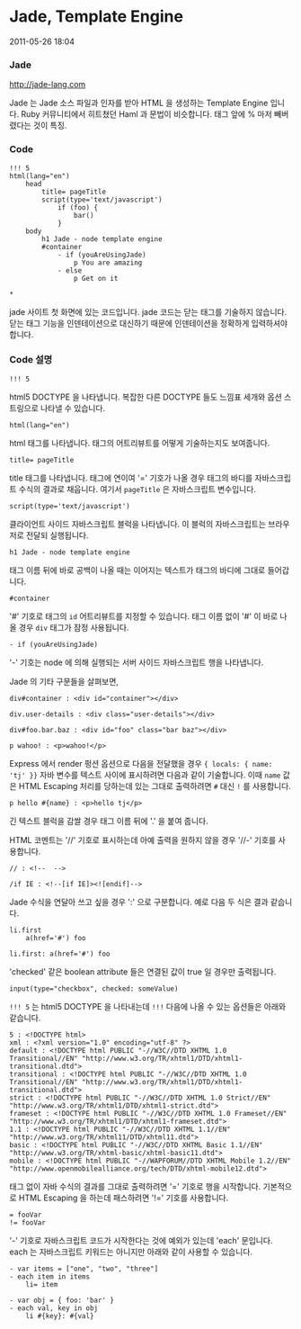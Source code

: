 # Jade, Template Engine

2011-05-26 18:04

### Jade

<http://jade-lang.com>

Jade 는 Jade 소스 파일과 인자를 받아 HTML 을 생성하는 Template Engine 입니다.
Ruby 커뮤니티에서 히트쳤던 Haml 과 문법이 비슷합니다.
태그 앞에 % 마저 빼버렸다는 것이 특징.

### Code

	!!! 5
	html(lang="en")
		head
			title= pageTitle
			script(type='text/javascript')
				if (foo) {
					bar()
				}
		body
			h1 Jade - node template engine
			#container
				- if (youAreUsingJade)
					p You are amazing
				- else
					p Get on it
	
	*

jade 사이트 첫 화면에 있는 코드입니다.
jade 코드는 닫는 태그를 기술하지 않습니다.
닫는 태그 기능을 인덴테이션으로 대신하기 때문에 인덴테이션을 정확하게 입력하셔야 합니다.

### Code 설명

	!!! 5

html5 DOCTYPE 을 나타냅니다.
복잡한 다른 DOCTYPE 들도 느낌표 세개와 옵션 스트링으로 나타낼 수 있습니다.

	html(lang="en")

html 태그를 나타냅니다.
태그의 어트리뷰트를 어떻게 기술하는지도 보여줍니다.

	title= pageTitle

title 태그를 나타냅니다.
태그에 연이여 '=' 기호가 나올 경우 태그의 바디를 자바스크립트 수식의 결과로 채웁니다.
여기서 `pageTitle` 은 자바스크립트 변수입니다.

	script(type='text/javascript')

클라이언트 사이드 자바스크립트 블럭을 나타냅니다.
이 블럭의 자바스크립트는 브라우저로 전달되 실행됩니다.

	h1 Jade - node template engine

태그 이름 뒤에 바로 공백이 나올 때는 이어지는 텍스트가 태그의 바디에 그대로 들어갑니다.
 
	#container

'#' 기호로 태그의 `id` 어트리뷰트를 지정할 수 있습니다.
태그 이름 없이 '#' 이 바로 나올 경우 `div` 태그가 잠정 사용됩니다.

	- if (youAreUsingJade)

'-' 기호는 node 에 의해 실행되는 서버 사이드 자바스크립트 행을 나타냅니다.

Jade 의 기타 구문들을 살펴보면,

	div#container : <div id="container"></div>
	
	div.user-details : <div class="user-details"></div>
	
	div#foo.bar.baz : <div id="foo" class="bar baz"></div>
	
	p wahoo! : <p>wahoo!</p>

Express 에서 render 펑션 옵션으로 다음을 전달했을 경우 `{ locals: { name: 'tj' }}`
자바 변수를 텍스트 사이에 표시하려면 다음과 같이 기술합니다.
이때 `name` 값은 HTML Escaping 처리를 당하는데 있는 그대로 출력하려면 `#` 대신 `!` 를 사용합니다.

	p hello #{name} : <p>hello tj</p>

긴 텍스트 블럭을 감쌀 경우 태그 이름 뒤에 '.' 을 붙여 줍니다.

HTML 코멘트는 '//' 기호로 표시하는데 아예 출력을 원하지 않을 경우 '//-' 기호를 사용합니다.

	// : <!--  -->

	/if IE : <!--[if IE]><![endif]-->

Jade 수식을 연달아 쓰고 싶을 경우 ':' 으로 구분합니다.
예로 다음 두 식은 결과 같습니다.

	li.first
		a(href='#') foo
	
	li.first: a(href='#') foo

'checked' 같은 boolean attribute 들은 연결된 값이 true 일 경우만 출력됩니다.

	input(type="checkbox", checked: someValue)

`!!! 5` 는 html5 DOCTYPE 을 나타내는데 `!!!` 다음에 나올 수 있는 옵션들은 아래와 같습니다.

	5 : <!DOCTYPE html>
	xml : <?xml version="1.0" encoding="utf-8" ?>
	default : <!DOCTYPE html PUBLIC "-//W3C//DTD XHTML 1.0 Transitional//EN" "http://www.w3.org/TR/xhtml1/DTD/xhtml1-transitional.dtd">
	transitional : <!DOCTYPE html PUBLIC "-//W3C//DTD XHTML 1.0 Transitional//EN" "http://www.w3.org/TR/xhtml1/DTD/xhtml1-transitional.dtd">
	strict : <!DOCTYPE html PUBLIC "-//W3C//DTD XHTML 1.0 Strict//EN" "http://www.w3.org/TR/xhtml1/DTD/xhtml1-strict.dtd">
	frameset : <!DOCTYPE html PUBLIC "-//W3C//DTD XHTML 1.0 Frameset//EN" "http://www.w3.org/TR/xhtml1/DTD/xhtml1-frameset.dtd">
	1.1 : <!DOCTYPE html PUBLIC "-//W3C//DTD XHTML 1.1//EN" "http://www.w3.org/TR/xhtml11/DTD/xhtml11.dtd">
	basic : <!DOCTYPE html PUBLIC "-//W3C//DTD XHTML Basic 1.1//EN" "http://www.w3.org/TR/xhtml-basic/xhtml-basic11.dtd">
	mobile : <!DOCTYPE html PUBLIC "-//WAPFORUM//DTD XHTML Mobile 1.2//EN" "http://www.openmobilealliance.org/tech/DTD/xhtml-mobile12.dtd">

태그 없이 자바 수식의 결과를 그대로 출력하려면 '=' 기호로 행을 시작합니다.
기본적으로 HTML Escaping 을 하는데 패스하려면 '!=' 기호를 사용합니다.

	= fooVar
	!= fooVar

'-' 기호로 자바스크립트 코드가 시작한다는 것에 예외가 있는데 'each' 문입니다.
each 는 자바스크립트 키워드는 아니지만 아래와 같이 사용할 수 있습니다.

	- var items = ["one", "two", "three"]
	- each item in items
		li= item
	
	- var obj = { foo: 'bar' }
	- each val, key in obj
		li #{key}: #{val}
		

